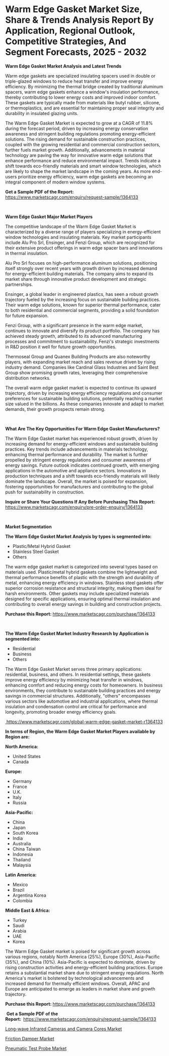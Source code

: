 <p><h1>Warm Edge Gasket Market Size, Share & Trends Analysis Report By Application, Regional Outlook, Competitive Strategies, And Segment Forecasts, 2025 - 2032</h1></p><p><strong>Warm Edge Gasket Market Analysis and Latest Trends</strong></p>
<p><p>Warm edge gaskets are specialized insulating spacers used in double or triple-glazed windows to reduce heat transfer and improve energy efficiency. By minimizing the thermal bridge created by traditional aluminum spacers, warm edge gaskets enhance a window's insulation performance, thereby contributing to lower energy costs and improved indoor comfort. These gaskets are typically made from materials like butyl rubber, silicone, or thermoplastics, and are essential for maintaining proper seal integrity and durability in insulated glazing units.</p><p>The Warm Edge Gasket Market is expected to grow at a CAGR of 11.8% during the forecast period, driven by increasing energy conservation awareness and stringent building regulations promoting energy-efficient solutions. The rising demand for sustainable construction practices, coupled with the growing residential and commercial construction sectors, further fuels market growth. Additionally, advancements in material technology are paving the way for innovative warm edge solutions that enhance performance and reduce environmental impact. Trends indicate a shift towards eco-friendly materials and smart window technologies, which are likely to shape the market landscape in the coming years. As more end-users prioritize energy efficiency, warm edge gaskets are becoming an integral component of modern window systems.</p></p>
<p><strong>Get a Sample PDF of the Report:&nbsp;</strong> <a href="https://www.marketscagr.com/enquiry/request-sample/1364133?utm_campaign=2031&utm_medium=2&utm_source=Github&utm_content=ia&utm_term=12042025&utm_id=warm-edge-gasket">https://www.marketscagr.com/enquiry/request-sample/1364133</a></p>
<p>&nbsp;</p>
<p><strong>Warm Edge Gasket Major Market Players</strong></p>
<p><p>The competitive landscape of the Warm Edge Gasket Market is characterized by a diverse range of players specializing in energy-efficient window technologies and insulating materials. Key market participants include Alu Pro Srl, Ensinger, and Fenzi Group, which are recognized for their extensive product offerings in warm edge spacer bars and innovations in thermal insulation.</p><p>Alu Pro Srl focuses on high-performance aluminum solutions, positioning itself strongly over recent years with growth driven by increased demand for energy-efficient building materials. The company aims to expand its market share through innovative product development and strategic partnerships.</p><p>Ensinger, a global leader in engineered plastics, has seen a robust growth trajectory fueled by the increasing focus on sustainable building practices. Their warm edge solutions, known for superior thermal performance, cater to both residential and commercial segments, providing a solid foundation for future expansion.</p><p>Fenzi Group, with a significant presence in the warm edge market, continues to innovate and diversify its product portfolio. The company has achieved steady growth, attributed to its advanced manufacturing processes and commitment to sustainability. Fenzi's strategic investments in R&D position it well for future growth opportunities.</p><p>Thermoseal Group and Quanex Building Products are also noteworthy players, with expanding market reach and sales revenue driven by rising industry demand. Companies like Cardinal Glass Industries and Saint Best Group show promising growth rates, leveraging their comprehensive distribution networks.</p><p>The overall warm edge gasket market is expected to continue its upward trajectory, driven by increasing energy efficiency regulations and consumer preferences for sustainable building solutions, potentially reaching a market size valued in the billions. As these companies innovate and adapt to market demands, their growth prospects remain strong.</p></p>
<p>&nbsp;</p>
<p><strong>What Are The Key Opportunities For Warm Edge Gasket Manufacturers?</strong></p>
<p><p>The Warm Edge Gasket market has experienced robust growth, driven by increasing demand for energy-efficient windows and sustainable building practices. Key trends include advancements in materials technology, enhancing thermal performance and durability. The market is further propelled by stringent energy regulations and consumer awareness of energy savings. Future outlook indicates continued growth, with emerging applications in the automotive and appliance sectors. Innovations in production techniques and a shift towards eco-friendly materials will likely dominate the landscape. Overall, the market is poised for expansion, fostering opportunities for manufacturers and contributing to the global push for sustainability in construction.</p></p>
<p><strong>Inquire or Share Your Questions If Any Before Purchasing This Report:</strong> <a href="https://www.marketscagr.com/enquiry/pre-order-enquiry/1364133?utm_campaign=2031&utm_medium=2&utm_source=Github&utm_content=ia&utm_term=12042025&utm_id=warm-edge-gasket">https://www.marketscagr.com/enquiry/pre-order-enquiry/1364133</a></p>
<p>&nbsp;</p>
<p><strong>Market Segmentation</strong></p>
<p><strong>The Warm Edge Gasket Market Analysis by types is segmented into:</strong></p>
<p><ul><li>Plastic/Metal Hybrid Gasket</li><li>Stainless Steel Gasket</li><li>Others</li></ul></p>
<p><p>The warm edge gasket market is categorized into several types based on materials used. Plastic/metal hybrid gaskets combine the lightweight and thermal performance benefits of plastic with the strength and durability of metal, enhancing energy efficiency in windows. Stainless steel gaskets offer superior corrosion resistance and structural integrity, making them ideal for harsh environments. Other gaskets may include specialized materials designed for specific applications, ensuring optimal thermal insulation and contributing to overall energy savings in building and construction projects.</p></p>
<p><strong>Purchase this Report:&nbsp;</strong><a href="https://www.marketscagr.com/purchase/1364133?utm_campaign=2031&utm_medium=2&utm_source=Github&utm_content=ia&utm_term=12042025&utm_id=warm-edge-gasket">https://www.marketscagr.com/purchase/1364133</a></p>
<p>&nbsp;</p>
<p><strong>The Warm Edge Gasket Market Industry Research by Application is segmented into:</strong></p>
<p><ul><li>Residential</li><li>Business</li><li>Others</li></ul></p>
<p><p>The Warm Edge Gasket Market serves three primary applications: residential, business, and others. In residential settings, these gaskets improve energy efficiency by minimizing heat transfer in windows, enhancing comfort and reducing energy costs for homeowners. In business environments, they contribute to sustainable building practices and energy savings in commercial structures. Additionally, "others" encompasses various sectors like automotive and industrial applications, where thermal insulation and condensation control are critical for performance and longevity, promoting broader energy efficiency goals.</p></p>
<p><a href="https://www.marketscagr.com/global-warm-edge-gasket-market-r1364133?utm_campaign=2031&utm_medium=2&utm_source=Github&utm_content=ia&utm_term=12042025&utm_id=warm-edge-gasket">&nbsp;https://www.marketscagr.com/global-warm-edge-gasket-market-r1364133</a></p>
<p><strong>In terms of Region, the Warm Edge Gasket Market Players available by Region are:</strong></p>
<p>
    <p> <strong> North America: </strong>
        <ul>
            <li>United States</li>
            <li>Canada</li>
        </ul>
        </p> 
    <p> <strong> Europe: </strong>
        <ul>
            <li>Germany</li>
            <li>France</li>
            <li>U.K.</li>
            <li>Italy</li>
            <li>Russia</li>
        </ul>
        </p> 
    <p> <strong> Asia-Pacific: </strong>
        <ul>
            <li>China</li>
            <li>Japan</li>
            <li>South Korea</li>
            <li>India</li>
            <li>Australia</li>
            <li>China Taiwan</li>
            <li>Indonesia</li>
            <li>Thailand</li>
            <li>Malaysia</li>
        </ul>
        </p> 
    <p> <strong> Latin America: </strong>
        <ul>
            <li>Mexico</li>
            <li>Brazil</li>
            <li>Argentina Korea</li>
            <li>Colombia</li>
        </ul>
        </p> 
    <p> <strong> Middle East & Africa: </strong>
        <ul>
            <li>Turkey</li>
            <li>Saudi</li>
            <li>Arabia</li>
            <li>UAE</li>
            <li>Korea</li>
        </ul>
    </p>
    </p>
<p><p>The Warm Edge Gasket market is poised for significant growth across various regions, notably North America (25%), Europe (30%), Asia-Pacific (35%), and China (10%). Asia-Pacific is expected to dominate, driven by rising construction activities and energy-efficient building practices. Europe retains a substantial market share due to stringent energy regulations. North America's market is bolstered by technological advancements and increased demand for thermally efficient windows. Overall, APAC and Europe are anticipated to emerge as leaders in market share and growth trajectory.</p></p>
<p><strong>Purchase this Report: </strong><a href="https://www.marketscagr.com/purchase/1364133?utm_campaign=2031&utm_medium=2&utm_source=Github&utm_content=ia&utm_term=12042025&utm_id=warm-edge-gasket">https://www.marketscagr.com/purchase/1364133</a></p>
<p>&nbsp;<strong>Get a Sample PDF of the Report:&nbsp;&nbsp;</strong><a href="https://www.marketscagr.com/enquiry/request-sample/1364133?utm_campaign=2031&utm_medium=2&utm_source=Github&utm_content=ia&utm_term=12042025&utm_id=warm-edge-gasket">https://www.marketscagr.com/enquiry/request-sample/1364133</a></p>
<p><strong></strong></p>
<p><p><a href="https://github.com/bhatttutty2p/Market-Research-Report-List-1/blob/main/long-wave-infrared-cameras-and-camera-cores-market.md?utm_campaign=2031&utm_medium=2&utm_source=Github&utm_content=ia&utm_term=12042025&utm_id=warm-edge-gasket">Long-wave Infrared Cameras and Camera Cores Market</a></p><p><a href="https://github.com/PeterParrish5/Market-Research-Report-List-7/blob/main/friction-damper-market.md?utm_campaign=2031&utm_medium=2&utm_source=Github&utm_content=ia&utm_term=12042025&utm_id=warm-edge-gasket">Friction Damper Market</a></p><p><a href="https://github.com/ekerswenzlb0/Market-Research-Report-List-1/blob/main/pneumatic-test-probe-market.md?utm_campaign=2031&utm_medium=2&utm_source=Github&utm_content=ia&utm_term=12042025&utm_id=warm-edge-gasket">Pneumatic Test Probe Market</a></p></p>